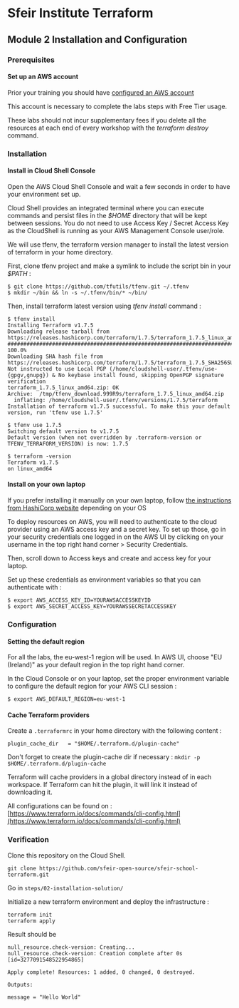 # Sfeir Institute Terraform

## Module 2 Installation and Configuration

### Prerequisites

#### Set up an AWS account

Prior your training you should have [configured an AWS account](https://repost.aws/fr/knowledge-center/create-and-activate-aws-account)

This account is necessary to complete the labs steps with Free Tier usage. 

These labs should not incur supplementary fees if you delete all the resources at each end of every workshop with the *terraform destroy* command. 

### Installation

#### Install in Cloud Shell Console

Open the AWS Cloud Shell Console and wait a few seconds in order to have your environment set up. 

Cloud Shell provides an integrated terminal where you can execute commands and persist files in the *$HOME* directory that will be kept between sessions. You do not need to use Access Key / Secret Access Key as the CloudShell is running as your AWS Management Console user/role. 

We will use tfenv, the terraform version manager to install the latest version of terraform in your home directory.

First, clone tfenv project and make a symlink to include the script bin in your *$PATH* :

```shell
$ git clone https://github.com/tfutils/tfenv.git ~/.tfenv
$ mkdir ~/bin && ln -s ~/.tfenv/bin/* ~/bin/
```

Then, install terraform latest version using *tfenv install* command :

```shell
$ tfenv install
Installing Terraform v1.7.5
Downloading release tarball from https://releases.hashicorp.com/terraform/1.7.5/terraform_1.7.5_linux_amd64.zip
############################################################################################################################################################################################ 100.0%
Downloading SHA hash file from https://releases.hashicorp.com/terraform/1.7.5/terraform_1.7.5_SHA256SUMS
Not instructed to use Local PGP (/home/cloudshell-user/.tfenv/use-{gpgv,gnupg}) & No keybase install found, skipping OpenPGP signature verification
terraform_1.7.5_linux_amd64.zip: OK
Archive:  /tmp/tfenv_download.999R9s/terraform_1.7.5_linux_amd64.zip
  inflating: /home/cloudshell-user/.tfenv/versions/1.7.5/terraform  
Installation of terraform v1.7.5 successful. To make this your default version, run 'tfenv use 1.7.5'

$ tfenv use 1.7.5
Switching default version to v1.7.5
Default version (when not overridden by .terraform-version or TFENV_TERRAFORM_VERSION) is now: 1.7.5

$ terraform -version
Terraform v1.7.5
on linux_amd64
```

#### Install on your own laptop

If you prefer installing it manually on your own laptop, follow [the instructions from HashiCorp website](https://developer.hashicorp.com/terraform/tutorials/aws-get-started/install-cli) depending on your OS

To deploy resources on AWS, you will need to authenticate to the cloud provider using an AWS access key and a secret key. To set up those, go in your security credentials one logged in on the AWS UI by clicking on your username in the top right hand corner > Security Credentials.

Then, scroll down to Access keys and create and access key for your laptop. 

Set up these credentials as environment variables so that you can authenticate with :

```shell
$ export AWS_ACCESS_KEY_ID=YOURAWSACCESSKEYID
$ export AWS_SECRET_ACCESS_KEY=YOURAWSSECRETACCESSKEY
```

### Configuration 

#### Setting the default region

For all the labs, the eu-west-1 region will be used. In AWS UI, choose  "EU (Ireland)" as your default region in the top right hand corner.

In the Cloud Console or on your laptop, set the proper environment variable to configure the default region for your AWS CLI session :

```shell
$ export AWS_DEFAULT_REGION=eu-west-1
```

#### Cache Terraform providers

Create a `.terraformrc` in your home directory with the following content :

```text
plugin_cache_dir   = "$HOME/.terraform.d/plugin-cache"
```

Don't forget to create the plugin-cache dir if necessary : `mkdir -p $HOME/.terraform.d/plugin-cache`

Terraform will cache providers in a global directory instead of in each workspace.
If Terraform can hit the plugin, it will link it instead of downloading it.

All configurations can be found on : [https://www.terraform.io/docs/commands/cli-config.html](https://www.terraform.io/docs/commands/cli-config.html)

### Verification

Clone this repository on the Cloud Shell.
```shell
git clone https://github.com/sfeir-open-source/sfeir-school-terraform.git
```

Go in `steps/02-installation-solution/`

Initialize a new terraform environment and deploy the infrastructure :

```shell
terraform init
terraform apply
```

Result should be

```text
null_resource.check-version: Creating...
null_resource.check-version: Creation complete after 0s [id=3277091548522954865]

Apply complete! Resources: 1 added, 0 changed, 0 destroyed.

Outputs:

message = "Hello World"
```
